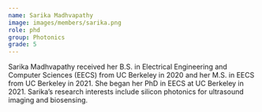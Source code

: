 ```yaml
---
name: Sarika Madhvapathy
image: images/members/sarika.png
role: phd
group: Photonics
grade: 5
---
```


Sarika Madhvapathy received her B.S. in Electrical Engineering and Computer Sciences (EECS) from UC Berkeley in 2020 and her M.S. in EECS from UC Berkeley in 2021. She began her PhD in EECS at UC Berkeley in 2021. Sarika’s research interests include silicon photonics for ultrasound imaging and biosensing.

